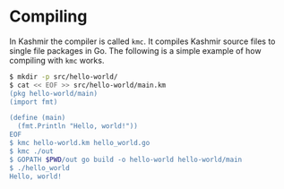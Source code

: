 # Compiling

In Kashmir the compiler is called `kmc`. It compiles Kashmir source
files to single file packages in Go. The following is a simple
example of how compiling with `kmc` works.

```bash
$ mkdir -p src/hello-world/
$ cat << EOF >> src/hello-world/main.km
(pkg hello-world/main)
(import fmt)

(define (main)
  (fmt.Println "Hello, world!"))
EOF  
$ kmc hello-world.km hello_world.go
$ kmc ./out
$ GOPATH $PWD/out go build -o hello-world hello-world/main
$ ./hello_world
Hello, world!
```
